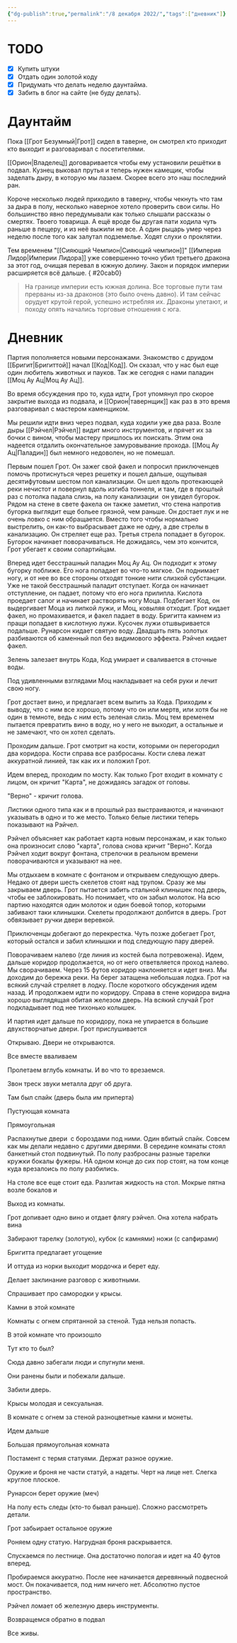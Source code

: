 ```yaml
---
{"dg-publish":true,"permalink":"/8 декабря 2022/","tags":["дневник"]}
---
```


# TODO

- [x] Купить штуки
- [x] Отдать один золотой коду
- [x] Придумать что делать неделю даунтайма.
- [x] Забить в блог на сайте (не буду делать).

# Даунтайм

Пока [[Грот Безумный\|Грот]] сидел в таверне, он смотрел кто приходит кто выходит и разговаривал с посетителями.

[[Орион\|Владелец]] договаривается чтобы ему установили решётки в подвал. Кузнец выковал прутья и теперь нужен камещик, чтобы заделать дыру, в которую мы лазаем. Скорее всего это наш последний ран.

Короче несколько людей приходило в таверну, чтобы чекнуть что там за дыра в полу, несколько наверное хотело проверить свои силы. Но большинство явно передумывали как только слышали рассказы о смертях. Твоего товарища. А ещё вроде бы другая пати ходила чуть раньше в пещеру, и из неё выжили не все. А один рыцарь умер через неделю после того как залутал подземелье. Ходят слухи о проклятии.

Тем временем "[[Сияющий Чемпион\|Сияющий чемпион]]" [[Империя Лидор\|Империи Лидора]] уже совершенно точно убил третьего дракона за этот год, очищая перевал в южную долину. Закон и порядок империи расширяется всё дальше.
{ #20cab0}


> На границе империи есть южная долина. Все торговые пути там прерваны из-за драконов (это было очень давно). И там сейчас орудует крутой герой, успешно истребляя их. Драконы улетают, и походу опять начались торговые отношения с юга.

# Дневник

Партия пополняется новыми персонажами. Знакомство с друидом [[Бригит\|Бригиттой]] начал [[Код\|Код]]. Он сказал, что у нас был еще один любитель животных и пауков. Так же сегодня с нами паладин [[Моц Ау Ац\|Моц Ау Ац]].

Во время обсуждения про то, куда идти, Грот упомянул про скорое закрытие выхода из подвала, и [[Орион\|тавернщик]] как раз в это время разговаривал с мастером каменщиком.

Мы решили идти вниз через подвал, куда ходили уже два раза. Возле дыры [[Рэйчел\|Рэйчел]] видит много инструментов, и прячет их за бочки с вином, чтобы мастеру пришлось их поискать. Этим она надеется отдалить окончательное замуровывание прохода. [[Моц Ау Ац\|Паладин]] был немного недоволен, но не помешал.

Первым пошел Грот. Он зажег свой факел и попросил приключенцев помочь протиснуться через решетку и пошел дальше, ощупывая десятифутовым шестом пол канализации. Он шел вдоль протекающей реки нечистот и повернул вдоль изгиба тоннеля, и там, где в прошлый раз с потолка падала слизь, на полу канализации  он увидел бугорок. Рядом на стене в свете факела он также заметил, что стена напротив бугорка выглядит еще больее грязной, чем раньше. Он достает лук и не очень ловко с ним обращается. Вместо того чтобы нормально выстрелить, он как-то выбрасывает даже не одну, а две стрелы в канализацию. Он стреляет еще раз. Третья стрела попадает в бугорок. Бугорок начинает поворачиваться. Не дожидаясь, чем это кончится, Грот убегает к своим сопартийцам.

Вперед идет бесстрашный паладин Моц Ау Ац. Он подходит к этому бугорку поближе. Его нога попадает во что-то мягкое. Он поднимает ногу, и от нее во все стороны отходят тонкие нити слизкой субстанции. Уже не такой бесстрашный паладит отступает. Когда он начинает отступление, он падает, потому что его нога прилипла. Кислота проедает сапог и начинает растворять ногу Моца. Подбегает Код, он выдергивает Моца из липкой лужи, и Моц, ковыляя отходит. Грот кидает факел, но промахивается, и факел падает в воду. Бригитта камнем из пращи попадает в кислотную лужи. Кусочек лужи отшвыривается подальше. Рунарсон кидает святую воду. Двадцать пять золотых разбиваются об каменный пол без видимового эффекта. Рэйчел кидает факел.

Зелень залезает внутрь Кода, Код умирает и сваливается в сточные воды.

Под удивленными взглядами Моц накладывает на себя руки и лечит свою ногу.

Грот достает вино, и предлагает всем выпить за Кода. Приходим к выводу, что с ним все хорошо, потому что он или мертв, или хотя бы не один в темноте, ведь с ним есть зеленая слизь. Моц тем временем пытается превратить вино в воду, но у него не выходит, а остальные и не замечают, что он хотел сделать.

Проходим дальше. Грот смотрит на кости, которыми он перегородил два коридора. Кости справа все разбросаны. Кости слева лежат аккуратной линией, так как их и положил Грот.

Идем вперед, проходим по мосту. Как только Грот входит в комнату с лицом, он кричит "Карта", не дожидаясь загадок от головы.

"Верно" - кричит голова.

Листики одного типа как и в прошлый раз выстраиваются, и начинают указывать в одно и то же место. Только белые листики теперь показывают на Рэйчел.

Рэйчел объясняет как работает карта новым персонажам, и как только она произносит слово "карта", голова снова кричит "Верно". Когда Рэйчел ходит вокруг фонтана, стрелочки в реальном времени поворачиваются и указывают на нее.

Мы отдыхаем в комнате с фонтаном и открываем следующую дверь. Недако от двери шесть скелетов стоят над трупом. Сразу же мы закрываем дверь. Грот пытается забить стальной клинышек под дверь, чтобы ее заблокировать. Но понимает, что он забыл молоток. На всю партию находятся один молоток и один боевой топор, которыми забивают таки клинышки. Скелеты продолжают долбится в дверь. Грот обвязывает ручки двери веревкой.

Приключенцы добегают до перекрестка. Чуть позже добегает Грот, который остался и забил клинышки и под следующую пару дверей.

Поворачиваем налево (где линия из костей была потревожена). Идем, дальше коридор продолжается, но от него ответвляется проход налево. Мы сворачиваем. Через 15 футов коридор наклоняется и идет вниз. Мы доходим до бережка реки. На берег затащена небольшая лодка. Грот на всякий случай стреляет в лодку. После короткого обсуждения идем назад. И продолжаем идти по коридору. Справа в стене коридора видна хорошо выглядящая обитая железом дверь. На всякий случай Грот подкладывает под нее тихонько колышек.

И партия идет дальше по коридору, пока не упирается в большие двухстворчатые двери. Грот прислушивается

Открываю. Двери не открываются.

Все вместе вваливаем

Пролетаем вглубь комнаты. И во что то врезаемся.

Звон треск звуки металла друг об друга.

Там был спайк (дверь была им приперта)

Пустующая комната

Прямоугольная

Распахнутые двери  с бороздами под ними. Один вбитый спайк. Совсем как мы делали недавно с другими дверями. В середине комнаты стоял банкетный стол подвинутый. По полу разбросаны разные тарелки кружки бокалы фужеры. НА одном конце до сих пор стоят, на том конце куда врезалоись по полу разбились.

На столе все еще стоит еда. Разлитая жидкость на стол. Мокрые пятна возле бокалов и

Выход из комнаты.

Грот допивает одно вино и отдает флягу рэйчел. Она хотела набрать вина

Забирают тарелку (золотую), кубок (с камнями) ножи (с сапфирами)

Бригитта предлагает угощение

И оттуда из норки выходит мордочка и берет еду.

Делает заклинание разговор с животными.

Спрашивает про самородки у крысы.

Камни в этой комнате

Комнаты с огнем спрятанной за стеной. Туда нельзя попасть.

В этой комнате что произошло

Тут кто то был?

Сюда давно забегали люди и спугнули меня.

Они ранены были и побежали дальше.

Забили дверь.

Крысы молодая и сексуальная.

В комнате с огнем за стеной разноцветные камни и монеты.

Идем дальше

Большая прямоугольная комната

Постамент с термя статуями. Держат разное оружие.

Оружие и броня не части статуй, а надеты. Черт на лице нет. Слегка круглое плоское.

Рунарсон берет оружие (меч)

На полу есть следы (кто-то бывал раньше). Сложно рассмотреть детали.

Грот забьирает остальное оружие

Роняем одну статую. Нагрудная броня раскрывается.

Спускаемся по лестнице. Она достаточно пологая и идет на 40 футов вперед.

Пробираемся аккуратно. После нее начинается деревянный подвесной мост. Он покачивается, под ним ничего нет. Абсолютно пустое пространство.

Рэйчел ломает об железную дверь инструменты.

Возвращемся обратно в подвал

Все живы.